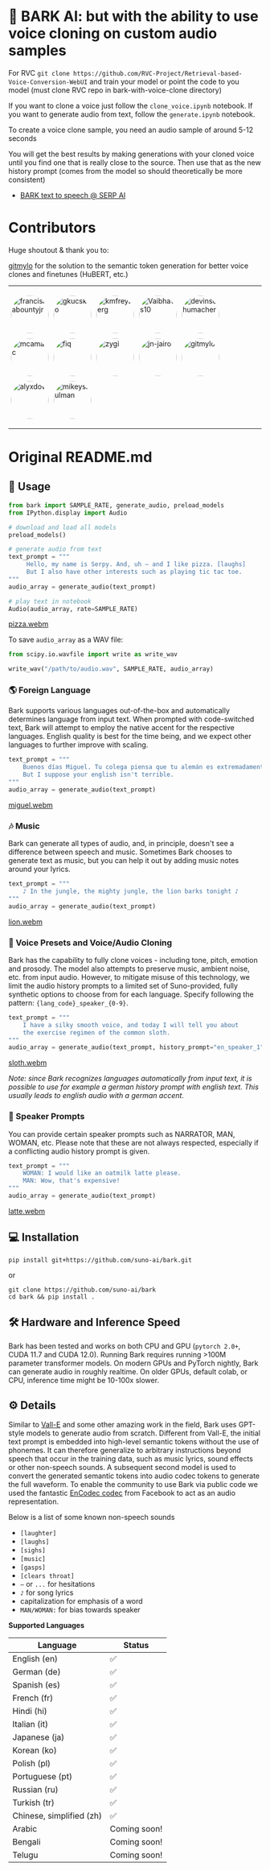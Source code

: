 # 🐶 BARK AI: but with the ability to use voice cloning on custom audio samples

For RVC `git clone https://github.com/RVC-Project/Retrieval-based-Voice-Conversion-WebUI` and train your model or point the code to you model (must clone RVC repo in bark-with-voice-clone directory)

If you want to clone a voice just follow the `clone_voice.ipynb` notebook. If you want to generate audio from text, follow the `generate.ipynb` notebook.

To create a voice clone sample, you need an audio sample of around 5-12 seconds

You will get the best results by making generations with your cloned voice until you find one that is really close to the source. Then use that as the new history prompt (comes from the model so should theoretically be more consistent)

- [BARK text to speech @ SERP AI](https://serp.ai/tools/bark-text-to-speech-ai-voice-clone-app/)

# Contributors

Huge shoutout & thank you to:

[gitmylo](https://github.com/gitmylo/bark-voice-cloning-HuBERT-quantizer/) 
for the solution to the semantic token generation for better voice clones and finetunes (HuBERT, etc.)

***

<div style="display: flex; flex-wrap: wrap;">
  <a href="https://github.com/francislabountyjr" target="_blank" style="margin: 5px; display: inline-block;"><img src="https://avatars.githubusercontent.com/u/73464335?v=4" alt="francislabountyjr" style="border-radius: 50%; width: 75px; height: 75px;"></a>
  <a href="https://github.com/gkucsko" target="_blank" style="margin: 5px; display: inline-block;"><img src="https://avatars.githubusercontent.com/u/5068315?v=4" alt="gkucsko" style="border-radius: 50%; width: 75px; height: 75px;"></a>
  <a href="https://github.com/kmfreyberg" target="_blank" style="margin: 5px; display: inline-block;"><img src="https://avatars.githubusercontent.com/u/32879321?v=4" alt="kmfreyberg" style="border-radius: 50%; width: 75px; height: 75px;"></a>
  <a href="https://github.com/Vaibhavs10" target="_blank" style="margin: 5px; display: inline-block;"><img src="https://avatars.githubusercontent.com/u/18682411?v=4" alt="Vaibhavs10" style="border-radius: 50%; width: 75px; height: 75px;"></a>
  <a href="https://github.com/devinschumacher" target="_blank" style="margin: 5px; display: inline-block;"><img src="https://avatars.githubusercontent.com/u/45643901?v=4" alt="devinschumacher" style="border-radius: 50%; width: 75px; height: 75px;"></a>
  <a href="https://github.com/mcamac" target="_blank" style="margin: 5px; display: inline-block;"><img src="https://avatars.githubusercontent.com/u/461009?v=4" alt="mcamac" style="border-radius: 50%; width: 75px; height: 75px;"></a>
  <a href="https://github.com/fiq" target="_blank" style="margin: 5px; display: inline-block;"><img src="https://avatars.githubusercontent.com/u/236293?v=4" alt="fiq" style="border-radius: 50%; width: 75px; height: 75px;"></a>
  <a href="https://github.com/zygi" target="_blank" style="margin: 5px; display: inline-block;"><img src="https://avatars.githubusercontent.com/u/2059901?v=4" alt="zygi" style="border-radius: 50%; width: 75px; height: 75px;"></a>
  <a href="https://github.com/jn-jairo" target="_blank" style="margin: 5px; display: inline-block;"><img src="https://avatars.githubusercontent.com/u/5104869?v=4" alt="jn-jairo" style="border-radius: 50%; width: 75px; height: 75px;"></a>
  <a href="https://github.com/gitmylo" target="_blank" style="margin: 5px; display: inline-block;"><img src="https://avatars.githubusercontent.com/u/36931363?v=4" alt="gitmylo" style="border-radius: 50%; width: 75px; height: 75px;"></a>
  <a href="https://github.com/alyxdow" target="_blank" style="margin: 5px; display: inline-block;"><img src="https://avatars.githubusercontent.com/u/84633629?v=4" alt="alyxdow" style="border-radius: 50%; width: 75px; height: 75px;"></a>
  <a href="https://github.com/mikeyshulman" target="_blank" style="margin: 5px; display: inline-block;"><img src="https://avatars.githubusercontent.com/u/2565833?v=4" alt="mikeyshulman" style="border-radius: 50%; width: 75px; height: 75px;"></a>
</div>





-------------------------------------------------------------------
# Original README.md
## 🤖 Usage

```python
from bark import SAMPLE_RATE, generate_audio, preload_models
from IPython.display import Audio

# download and load all models
preload_models()

# generate audio from text
text_prompt = """
     Hello, my name is Serpy. And, uh — and I like pizza. [laughs] 
     But I also have other interests such as playing tic tac toe.
"""
audio_array = generate_audio(text_prompt)

# play text in notebook
Audio(audio_array, rate=SAMPLE_RATE)
```

[pizza.webm](https://user-images.githubusercontent.com/5068315/230490503-417e688d-5115-4eee-9550-b46a2b465ee3.webm)


To save `audio_array` as a WAV file:

```python
from scipy.io.wavfile import write as write_wav

write_wav("/path/to/audio.wav", SAMPLE_RATE, audio_array)
```

### 🌎 Foreign Language

Bark supports various languages out-of-the-box and automatically determines language from input text. When prompted with code-switched text, Bark will attempt to employ the native accent for the respective languages. English quality is best for the time being, and we expect other languages to further improve with scaling. 

```python
text_prompt = """
    Buenos días Miguel. Tu colega piensa que tu alemán es extremadamente malo. 
    But I suppose your english isn't terrible.
"""
audio_array = generate_audio(text_prompt)
```

[miguel.webm](https://user-images.githubusercontent.com/5068315/230684752-10baadfe-1e7c-46a2-8323-43282aef2c8c.webm)

### 🎶 Music

Bark can generate all types of audio, and, in principle, doesn't see a difference between speech and music. Sometimes Bark chooses to generate text as music, but you can help it out by adding music notes around your lyrics.

```python
text_prompt = """
    ♪ In the jungle, the mighty jungle, the lion barks tonight ♪
"""
audio_array = generate_audio(text_prompt)
```

[lion.webm](https://user-images.githubusercontent.com/5068315/230684766-97f5ea23-ad99-473c-924b-66b6fab24289.webm)

### 🎤 Voice Presets and Voice/Audio Cloning

Bark has the capability to fully clone voices - including tone, pitch, emotion and prosody. The model also attempts to preserve music, ambient noise, etc. from input audio. However, to mitigate misuse of this technology, we limit the audio history prompts to a limited set of Suno-provided, fully synthetic options to choose from for each language. Specify following the pattern: `{lang_code}_speaker_{0-9}`.

```python
text_prompt = """
    I have a silky smooth voice, and today I will tell you about 
    the exercise regimen of the common sloth.
"""
audio_array = generate_audio(text_prompt, history_prompt="en_speaker_1")
```


[sloth.webm](https://user-images.githubusercontent.com/5068315/230684883-a344c619-a560-4ff5-8b99-b4463a34487b.webm)

*Note: since Bark recognizes languages automatically from input text, it is possible to use for example a german history prompt with english text. This usually leads to english audio with a german accent.*

### 👥 Speaker Prompts

You can provide certain speaker prompts such as NARRATOR, MAN, WOMAN, etc. Please note that these are not always respected, especially if a conflicting audio history prompt is given.

```python
text_prompt = """
    WOMAN: I would like an oatmilk latte please.
    MAN: Wow, that's expensive!
"""
audio_array = generate_audio(text_prompt)
```

[latte.webm](https://user-images.githubusercontent.com/5068315/230684864-12d101a1-a726-471d-9d56-d18b108efcb8.webm)


## 💻 Installation

```
pip install git+https://github.com/suno-ai/bark.git
```

or

```
git clone https://github.com/suno-ai/bark
cd bark && pip install . 
```

## 🛠️ Hardware and Inference Speed

Bark has been tested and works on both CPU and GPU (`pytorch 2.0+`, CUDA 11.7 and CUDA 12.0).
Running Bark requires running >100M parameter transformer models.
On modern GPUs and PyTorch nightly, Bark can generate audio in roughly realtime. On older GPUs, default colab, or CPU, inference time might be 10-100x slower. 

## ⚙️ Details

Similar to [Vall-E](https://arxiv.org/abs/2301.02111) and some other amazing work in the field, Bark uses GPT-style 
models to generate audio from scratch. Different from Vall-E, the initial text prompt is embedded into high-level semantic tokens without the use of phonemes. It can therefore generalize to arbitrary instructions beyond speech that occur in the training data, such as music lyrics, sound effects or other non-speech sounds. A subsequent second model is used to convert the generated semantic tokens into audio codec tokens to generate the full waveform. To enable the community to use Bark via public code we used the fantastic 
[EnCodec codec](https://github.com/facebookresearch/encodec) from Facebook to act as an audio representation.

Below is a list of some known non-speech sounds

- `[laughter]`
- `[laughs]`
- `[sighs]`
- `[music]`
- `[gasps]`
- `[clears throat]`
- `—` or `...` for hesitations
- `♪` for song lyrics
- capitalization for emphasis of a word
- `MAN/WOMAN:` for bias towards speaker

**Supported Languages**

| Language | Status |
| --- | --- |
| English (en) | ✅ |
| German (de) | ✅ |
| Spanish (es) | ✅ |
| French (fr) | ✅ |
| Hindi (hi) | ✅ |
| Italian (it) | ✅ |
| Japanese (ja) | ✅ |
| Korean (ko) | ✅ |
| Polish (pl) | ✅ |
| Portuguese (pt) | ✅ |
| Russian (ru) | ✅ |
| Turkish (tr) | ✅ |
| Chinese, simplified (zh) | ✅ |
| Arabic  | Coming soon! |
| Bengali | Coming soon! |
| Telugu | Coming soon! |
